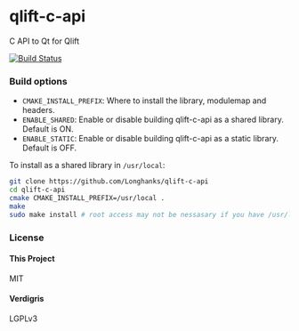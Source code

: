 # qlift-c-api
C API to Qt for Qlift

[![Build Status](https://travis-ci.org/Longhanks/qlift-c-api.svg?branch=master)](https://travis-ci.org/Longhanks/qlift-c-api)

### Build options

- `CMAKE_INSTALL_PREFIX`: Where to install the library, modulemap and headers.
- `ENABLE_SHARED`: Enable or disable building qlift-c-api as a shared library. Default is ON.
- `ENABLE_STATIC`: Enable or disable building qlift-c-api as a static library. Default is OFF.

To install as a shared library in ```/usr/local```:
```sh
git clone https://github.com/Longhanks/qlift-c-api
cd qlift-c-api
cmake CMAKE_INSTALL_PREFIX=/usr/local .
make
sudo make install # root access may not be nessasary if you have /usr/local set up right
```

### License

#### This Project

MIT

#### Verdigris

LGPLv3

